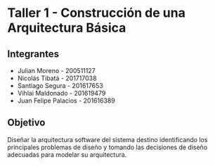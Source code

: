 # Taller 1 - Construcción de una Arquitectura Básica

## Integrantes

- Julian Moreno - 200511127
- Nicolás Tibatá - 201717038
- Santiago Segura - 201617653
- Vihlai Maldonado - 201619479
- Juan Felipe Palacios - 201616389

## Objetivo 
Diseñar la arquitectura software del sistema destino identificando los principales problemas de diseño y tomando las decisiones de diseño adecuadas para modelar su arquitectura.
